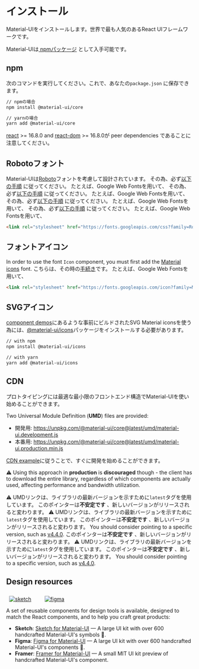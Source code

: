 # インストール

<p class="description">Material-UIをインストールします。世界で最も人気のあるReact UIフレームワークです。</p>

Material-UIは[ npmパッケージ](https://www.npmjs.com/package/@material-ui/core) として入手可能です。

## npm

次のコマンドを実行してください。これで、あなたの`package.json` に保存できます。

```sh
// npmの場合
npm install @material-ui/core

// yarnの場合
yarn add @material-ui/core
```

[react](https://www.npmjs.com/package/react) >= 16.8.0 and [react-dom](https://www.npmjs.com/package/react-dom) >= 16.8.0が peer dependencies であることに注意してください。

## Robotoフォント

Material-UIは[Roboto](https://fonts.google.com/specimen/Roboto)フォントを考慮して設計されています。 その為、必ず[以下の手順](/components/typography/#general) に従ってください。 たとえば、Google Web Fontsを用いて、 その為、必ず[以下の手順](/components/typography/#general) に従ってください。 たとえば、Google Web Fontsを用いて、 その為、必ず[以下の手順](/components/typography/#general) に従ってください。 たとえば、Google Web Fontsを用いて、 その為、必ず[以下の手順](/components/typography/#general) に従ってください。 たとえば、Google Web Fontsを用いて、

```html
<link rel="stylesheet" href="https://fonts.googleapis.com/css?family=Roboto:300,400,500,700&display=swap" />
```

## フォントアイコン

In order to use the font `Icon` component, you must first add the [Material icons](https://material.io/tools/icons/) font. こちらは、その時の[手続き](/components/icons/#font-icons)です。 たとえば、Google Web Fontsを用いて、

```html
<link rel="stylesheet" href="https://fonts.googleapis.com/icon?family=Material+Icons" />
```

## SVGアイコン

[component demos](/components/icons/)にあるような事前にビルドされたSVG Material iconsを使う為には、[@material-ui/icons](https://www.npmjs.com/package/@material-ui/icons)パッケージをインストールする必要があります。

```sh
// with npm
npm install @material-ui/icons

// with yarn
yarn add @material-ui/icons
```

## CDN

プロトタイピングには最適な最小限のフロントエンド構造でMaterial-UIを使い始めることができます。

Two Universal Module Definition (**UMD**) files are provided:

- 開発用: https://unpkg.com/@material-ui/core@latest/umd/material-ui.development.js
- 本番用: https://unpkg.com/@material-ui/core@latest/umd/material-ui.production.min.js

[CDN example](https://github.com/mui-org/material-ui/tree/master/examples/cdn)に従うことで、すぐに開発を始めることができます。

⚠️ Using this approach in **production** is **discouraged** though - the client has to download the entire library, regardless of which components are actually used, affecting performance and bandwidth utilization.

⚠️ UMDリンクは、ライブラリの最新バージョンを示すために`latest`タグを使用しています。 このポインターは**不安定です** 、新しいバージョンがリリースされると変わります。 ⚠️ UMDリンクは、ライブラリの最新バージョンを示すために`latest`タグを使用しています。 このポインターは**不安定です** 、新しいバージョンがリリースされると変わります。 You should consider pointing to a specific version, such as [v4.4.0](https://unpkg.com/@material-ui/core@4.4.0/umd/material-ui.development.js). このポインターは**不安定です** 、新しいバージョンがリリースされると変わります。 ⚠️ UMDリンクは、ライブラリの最新バージョンを示すために`latest`タグを使用しています。 このポインターは**不安定です** 、新しいバージョンがリリースされると変わります。 You should consider pointing to a specific version, such as [v4.4.0](https://unpkg.com/@material-ui/core@4.4.0/umd/material-ui.development.js).

## Design resources

<a href="https://material-ui.com/store/items/sketch-react/?utm_source=docs&utm_medium=referral&utm_campaign=installation-sketch" style="margin-left: 8px; margin-top: 8px; display: inline-block;"><img src="/static/images/download-sketch.svg" alt="sketch" /></a>
<a href="https://material-ui.com/store/items/figma-react/?utm_source=docs&utm_medium=referral&utm_campaign=installation-figma" style="margin-left: 32px; margin-top: 8px; display: inline-block;"><img src="/static/images/download-figma.svg" alt="figma" /></a>

A set of reusable components for design tools is available, designed to match the React components, and to help you craft great products:

- **Sketch**: [Sketch for Material-UI](https://material-ui.com/store/items/sketch-react/?utm_source=docs&utm_medium=referral&utm_campaign=related-projects-sketch) — A large UI kit with over 600 handcrafted Material-UI's symbols 💎.
- **Figma**: [Figma for Material-UI](https://material-ui.com/store/items/figma-react/?utm_source=docs&utm_medium=referral&utm_campaign=related-projects-sketch) — A large UI kit with over 600 handcrafted Material-UI's components 🎨.
- **Framer**: [Framer for Material-UI](https://packages.framer.com/package/material-ui/material-ui) — A small MIT UI kit preview of handcrafted Material-UI's component.
